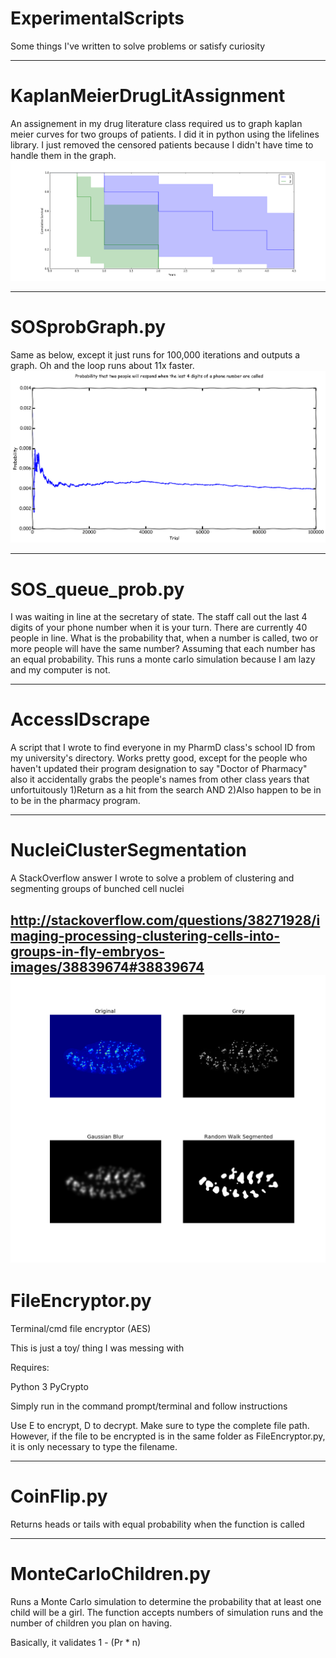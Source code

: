 # ExperimentalScripts
Some things I've written to solve problems or satisfy curiosity

-----
# KaplanMeierDrugLitAssignment

An assignement in my drug literature class required us to graph kaplan meier curves for two groups of patients.
I did it in python using the lifelines library.
I just removed the censored patients because I didn't have time to handle them in the graph.
![KaplanMeierGraph](KaplanMeierDrugLitAssigment/KapMeierGraph.png)

-----
# SOSprobGraph.py

Same as below, except it just runs for 100,000 iterations and outputs a graph. Oh and the loop runs about 11x faster.
![SOSprobGraph](images/SOSprobGraph.png)

-----
# SOS_queue_prob.py

I was waiting in line at the secretary of state. The staff call out the last 4 digits of your phone number when it is your turn.
There are currently 40 people in line. 
What is the probability that, when a number is called, two or more people will have the same number?
Assuming that each number has an equal probability.
This runs a monte carlo simulation because I am lazy and my computer is not.

-----
# AccessIDscrape

A script that I wrote to find everyone in my PharmD class's school ID from my university's directory.
Works pretty good, except for the people who haven't updated their program designation to say "Doctor of Pharmacy"
also it accidentally grabs the people's names from other class years that unfortuitously 1)Return as a hit from the search AND 2)Also happen to be in to be in the pharmacy program.

-----

# NucleiClusterSegmentation
A StackOverflow answer I wrote to solve a problem of clustering and segmenting groups of bunched cell nuclei

http://stackoverflow.com/questions/38271928/imaging-processing-clustering-cells-into-groups-in-fly-embryos-images/38839674#38839674
![PNSoutput](NucleiClusterSegmentation/PNSoutput.png)
-----

# FileEncryptor.py

Terminal/cmd file encryptor (AES)

This is just a toy/ thing I was messing with

Requires:

Python 3 PyCrypto

Simply run in the command prompt/terminal and follow instructions

Use E to encrypt, D to decrypt. Make sure to type the complete file path. However, if the file to be encrypted is in the same folder as FileEncryptor.py, it is only necessary to type the filename.

-----

# CoinFlip.py

Returns heads or tails with equal probability when the function is called

-----

# MonteCarloChildren.py

Runs a Monte Carlo simulation to determine the probability that at least one child will be a girl.
The function accepts numbers of simulation runs and the number of children you plan on having.

Basically, it validates 1 - (Pr * n)
